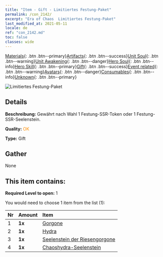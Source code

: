 ```yaml
---
title: "Item - Gift - Limitiertes Festung-Paket"
permalink: /con_2142/
excerpt: "Era of Chaos  Limitiertes Festung-Paket"
last_modified_at: 2021-05-11
locale: de
ref: "con_2142.md"
toc: false
classes: wide
---
```

 [Materials](/ItemsDE/){: .btn .btn--primary}[Artifacts](/ItemsDE/Artifacts/){: .btn .btn--success}[Unit Soul](/ItemsDE/UnitSoul/){: .btn .btn--warning}[Unit Awakening](/ItemsDE/UnitAwakening/){: .btn .btn--danger}[Hero Soul](/ItemsDE/HeroSoul/){: .btn .btn--info}[Hero Skill](/ItemsDE/HeroSkill/){: .btn .btn--primary}[Gift](/ItemsDE/Gift/){: .btn .btn--success}[Event related](/ItemsDE/Events/){: .btn .btn--warning}[Avatars](/ItemsDE/Avatars/){: .btn .btn--danger}[Consumables](/ItemsDE/Consumables/){: .btn .btn--info}[Unknown](/ItemsDE/Unknown/){: .btn .btn--primary}

 ![Limitiertes Festung-Paket](/images/t/i_994009.png)

## Details
 **Beschreibung:** Gewährt nach Wahl 1 Festung-SSR-Token oder 1 Festung-SSR-Seelenstein.

 **Quality:** <span style="color: #FF8C00">OK</span>

 **Type:** Gift

## Gather

  None

## This item contains:

 **Required Level to open:** 1

 You would need to choose 1 item from the list (1):

  | Nr | Amount |     Item    |
  |:---|:-------|:------------|
  | 1 |  **1x** | [Gorgone](/ItemsDE/unt_257/) |  | 
  | 2 |  **1x** | [Hydra](/ItemsDE/unt_259/) |  | 
  | 3 |  **1x** | [Seelenstein der Riesengorgone](/ItemsDE/unt_339/) |  | 
  | 4 |  **1x** | [Chaoshydra-Seelenstein](/ItemsDE/unt_341/) |  | 
